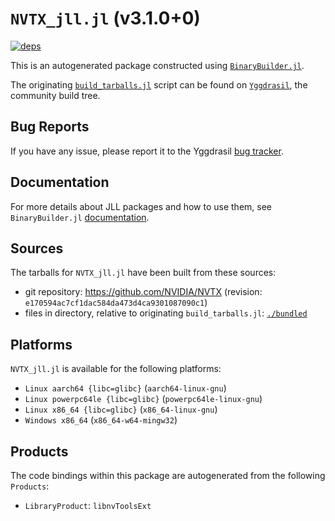 # `NVTX_jll.jl` (v3.1.0+0)

[![deps](https://juliahub.com/docs/NVTX_jll/deps.svg)](https://juliahub.com/ui/Packages/NVTX_jll/a4RQP?page=2)

This is an autogenerated package constructed using [`BinaryBuilder.jl`](https://github.com/JuliaPackaging/BinaryBuilder.jl).

The originating [`build_tarballs.jl`](https://github.com/JuliaPackaging/Yggdrasil/blob/63a2e442c95deb3889e9f60b58b4fb685650cac7/N/NVTX/build_tarballs.jl) script can be found on [`Yggdrasil`](https://github.com/JuliaPackaging/Yggdrasil/), the community build tree.

## Bug Reports

If you have any issue, please report it to the Yggdrasil [bug tracker](https://github.com/JuliaPackaging/Yggdrasil/issues).

## Documentation

For more details about JLL packages and how to use them, see `BinaryBuilder.jl` [documentation](https://docs.binarybuilder.org/stable/jll/).

## Sources

The tarballs for `NVTX_jll.jl` have been built from these sources:

* git repository: https://github.com/NVIDIA/NVTX (revision: `e170594ac7cf1dac584da473d4ca9301087090c1`)
* files in directory, relative to originating `build_tarballs.jl`: [`./bundled`](https://github.com/JuliaPackaging/Yggdrasil/tree/63a2e442c95deb3889e9f60b58b4fb685650cac7/N/NVTX/bundled)

## Platforms

`NVTX_jll.jl` is available for the following platforms:

* `Linux aarch64 {libc=glibc}` (`aarch64-linux-gnu`)
* `Linux powerpc64le {libc=glibc}` (`powerpc64le-linux-gnu`)
* `Linux x86_64 {libc=glibc}` (`x86_64-linux-gnu`)
* `Windows x86_64` (`x86_64-w64-mingw32`)

## Products

The code bindings within this package are autogenerated from the following `Products`:

* `LibraryProduct`: `libnvToolsExt`
